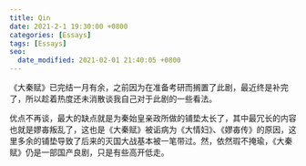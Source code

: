 ```yaml
---
title: Qin
date: 2021-2-1 19:30:00 +0800
categories: [Essays]
tags: [Essays]
seo:
  date_modified: 2021-02-01 21:40:05 +0800
---
```


《大秦赋》已完结一月有余，之前因为在准备考研而搁置了此剧，最近终是补完了，所以趁着热度还未消散谈我自己对于此剧的一些看法。

优点不再谈，最大的缺点就是为秦始皇亲政所做的铺垫太长了，其中最冗长的内容也就是嫪毐叛乱了，这也是《大秦赋》被诟病为《大情妇》、《嫪毐传》的原因，这里多余的铺垫导致了后来的灭国大战基本被一笔带过。然，依然瑕不掩瑜，《大秦赋》仍是一部国产良剧，只是有些高开低走。